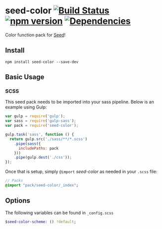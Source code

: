 # seed-color [![Build Status](https://travis-ci.org/helpscout/seed-color.svg?branch=master)](https://travis-ci.org/helpscout/seed-color) [![npm version](https://badge.fury.io/js/seed-color.svg)](https://badge.fury.io/js/seed-color) [![Dependencies](https://david-dm.org/helpscout/seed-color.svg)](https://david-dm.org/helpscout/seed-color)

Color function pack for [Seed](https://github.com/helpscout/seed)!

## Install
```
npm install seed-color --save-dev
```


## Basic Usage

### SCSS
This seed pack needs to be imported into your sass pipeline. Below is an example using Gulp:


```javascript
var gulp = require('gulp');
var sass = require('gulp-sass');
var pack = require('seed-color');

gulp.task('sass', function () {
  return gulp.src('./sass/**/*.scss')
    .pipe(sass({
      includePaths: pack
    }))
    .pipe(gulp.dest('./css'));
});
```

Once that is setup, simply `@import` *seed-color* as needed in your `.scss` file:

```sass
// Packs
@import "pack/seed-color/_index";
```

## Options

The following variables can be found in `_config.scss`

```sass
$seed-color-scheme: () !default;
```
